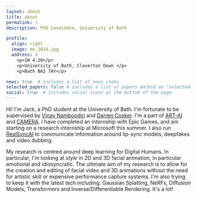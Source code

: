 ```yaml
---
layout: about
title: about
permalink: /
description: PhD Candidate, University of Bath

profile:
  align: right
  image: me_2024.jpg
  address: >
    <p>1W 4.20</p>
    <p>University of Bath, Claverton Down </p>
    <p>Bath BA2 7AY</p>

news: true  # includes a list of news items
selected_papers: false # includes a list of papers marked as "selected={true}"
social: true  # includes social icons at the bottom of the page
---
```


Hi! I'm Jack, a PhD student at the University of Bath. I'm fortunate to be supervised by [Vinay Namboodiri](https://vinaypn.github.io/) and [Darren Cosker](https://www.cs.bath.ac.uk/~dpc/). I'm a part of [ART-AI](https://cdt-art-ai.ac.uk/) and [CAMERA](https://www.camera.ac.uk/). I have completed an internship with Epic Games, and am starting on a research internship at Microsoft this summer. I also run [RealSyncAI](http://realsyncai.com/) to communicate information around lip-sync models, deepfakes and video dubbing.

My research is centred around deep learning for Digital Humans. In particular, I'm looking at *style* in 2D and 3D facial animation, in particular emotional and idiosyncratic. The ultimate aim of my research is to allow for the creation and editing of facial video and 3D animations without the need for artistic skill or expensive performance capture systems. I'm also trying to keep it with the latest tech including: Gaussian Splatting, NeRFs, Diffusion Models, Transformers and Inverse/Differentiable Rendering. It's a lot!
